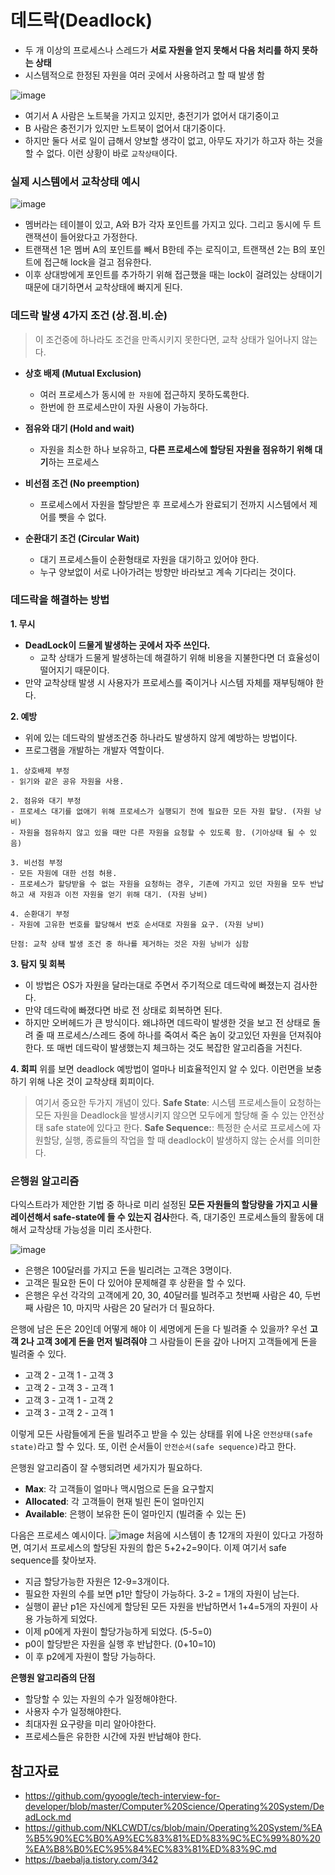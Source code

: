 # 데드락(Deadlock)
* 두 개 이상의 프로세스나 스레드가 **서로 자원을 얻지 못해서 다음 처리를 하지 못하는 상태**
* 시스템적으로 한정된 자원을 여러 곳에서 사용하려고 할 때 발생 함

![image](https://github.com/hyeong-jun-kim/Algorithm_Study/assets/53989167/180a15ba-2dee-418e-844a-a83bddf8dc96)
* 여기서 A 사람은 노트북을 가지고 있지만, 충전기가 없어서 대기중이고
* B 사람은 충전기가 있지만 노트북이 없어서 대기중이다.
* 하지만 둘다 서로 일이 급해서 양보할 생각이 없고, 아무도 자기가 하고자 하는 것을 할 수 없다. 이런 상황이 바로 `교착상태`이다.

### 실제 시스템에서 교착상태 예시
![image](https://github.com/hyeong-jun-kim/Algorithm_Study/assets/53989167/8615e5db-6cae-4ae6-9565-7ab09b18d63f)
* 멤버라는 테이블이 있고, A와 B가 각자 포인트를 가지고 있다. 그리고 동시에 두 트랜잭션이 들어왔다고 가정한다.
* 트랜잭션 1은 멤버 A의 포인트를 빼서 B한테 주는 로직이고, 트랜잭션 2는 B의 포인트에 접근해 lock을 걸고 점유한다.
* 이후 상대방에게 포인트를 추가하기 위해 접근했을 때는 lock이 걸려있는 상태이기 때문에 대기하면서 교착상태에 빠지게 된다.

### 데드락 발생 4가지 조건 (상.점.비.순)
> 이 조건중에 하나라도 조건을 만족시키지 못한다면, 교착 상태가 일어나지 않는다.
* **상호 배제 (Mutual Exclusion)**
    * 여러 프로세스가 동시에 `한 자원`에 접근하지 못하도록한다.
    * 한번에 한 프로세스만이 자원 사용이 가능하다.

* **점유와 대기 (Hold and wait)**
    * 자원을 최소한 하나 보유하고, **다른 프로세스에 할당된 자원을 점유하기 위해 대기**하는 프로세스

* **비선점 조건 (No preemption)**
    * 프로세스에서 자원을 할당받은 후 프로세스가 완료되기 전까지 시스템에서 제어를 뺏을 수 없다.

* **순환대기 조건 (Circular Wait)**
    * 대기 프로세스들이 순환형태로 자원을 대기하고 있어야 한다.
    * 누구 양보없이 서로 나아가려는 방향만 바라보고 계속 기다리는 것이다.

### 데드락을 해결하는 방법
**1. 무시**
* **DeadLock이 드물게 발생하는 곳에서 자주 쓰인다.**
    * 교착 상태가 드물게 발생하는데 해결하기 위해 비용을 지불한다면 더 효율성이 떨어지기 때문이다.
* 만약 교착상태 발생 시 사용자가 프로세스를 죽이거나 시스템 자체를 재부팅해야 한다.

**2. 예방**
- 위에 있는 데드락의 발생조건중 하나라도 발생하지 않게 예방하는 방법이다.
- 프로그램을 개발하는 개발자 역할이다.

```
1. 상호배제 부정
- 읽기와 같은 공유 자원을 사용.

2. 점유와 대기 부정
- 프로세스 대기를 없애기 위해 프로세스가 실행되기 전에 필요한 모든 자원 할당. (자원 낭비)
- 자원을 점유하지 않고 있을 때만 다른 자원을 요청할 수 있도록 함. (기아상태 될 수 있음)

3. 비선점 부정
- 모든 자원에 대한 선점 허용.
- 프로세스가 할당받을 수 없는 자원을 요청하는 경우, 기존에 가지고 있던 자원을 모두 반납하고 새 자원과 이전 자원을 얻기 위해 대기. (자원 낭비)

4. 순환대기 부정
- 자원에 고유한 번호를 할당해서 번호 순서대로 자원을 요구. (자원 낭비)

단점: 교착 상태 발생 조건 중 하나를 제거하는 것은 자원 낭비가 심함
```

**3. 탐지 및 회복**
* 이 방법은 OS가 자원을 달라는대로 주면서 주기적으로 데드락에 빠졌는지 검사한다.
* 만약 데드락에 빠졌다면 바로 전 상태로 회복하면 된다.
* 하지만 오버헤드가 큰 방식이다. 왜냐하면 데드락이 발생한 것을 보고 전 상태로 돌려 줄 때 프로세스/스레드 중에 하나를 죽여서 죽은 놈이 갖고있던 자원을 던져줘야한다. 또 매번 데드락이 발생했는지 체크하는 것도 복잡한 알고리즘을 거친다.

**4. 회피**
위를 보면 deadlock 예방법이 얼마나 비효율적인지 알 수 있다. 이런면을 보충하기 위해 나온 것이 교착상태 회피이다.

> 여기서 중요한 두가지 개념이 있다.
> **Safe State**: 시스템 프로세스들이 요청하는 모든 자원을 Deadlock을 발생시키지 않으면 모두에게 할당해 줄 수 있는 안전상태 safe state에 있다고 한다.
> **Safe Sequence:**: 특정한 순서로 프로세스에 자원할당, 실행, 종료들의 작업을 할 때 deadlock이 발생하지 않는 순서를 의미한다.

### 은행원 알고리즘
다익스트라가 제안한 기법 중 하나로 미리 설정된 **모든 자원들의 할당량을 가지고 시뮬레이션해서 safe-state에 들 수 있는지 검사**한다.
즉, 대기중인 프로세스들의 활동에 대해서 교착상태 가능성을 미리 조사한다.

![image](https://github.com/hyeong-jun-kim/Algorithm_Study/assets/53989167/cc174e3c-fa19-45ee-9f9d-209ef1f23715)
* 은행은 100달러를 가지고 돈을 빌리려는 고객은 3명이다.
* 고객은 필요한 돈이 다 있어야 문제해결 후 상환을 할 수 있다.
* 은행은 우선 각각의 고객에게 20, 30, 40달러를 빌려주고 첫번째 사람은 40, 두번째 사람은 10, 마지막 사람은 20 달러가 더 필요하다.

은행에 남은 돈은 20인데 어떻게 해야 이 세명에게 돈을 다 빌려줄 수 있을까?
우선 **고객 2나 고객 3에게 돈을 먼저 빌려줘야** 그 사람들이 돈을 갚아 나머지 고객들에게 돈을 빌려줄 수 있다.

* 고객 2 - 고객 1 - 고객 3
* 고객 2 - 고객 3 - 고객 1
* 고객 3 - 고객 1 - 고객 2
* 고객 3 - 고객 2 - 고객 1

이렇게 모든 사람들에게 돈을 빌려주고 받을 수 있는 상태를 위에 나온 `안전상태(safe state)`라고 할 수 있다. 또, 이런 순서들이 `안전순서(safe sequence)`라고 한다. 

은행원 알고리즘이 잘 수행되려면 세가지가 필요하다.
* **Max**: 각 고객들이 얼마나 맥시멈으로 돈을 요구할지
* **Allocated**: 각 고객들이 현재 빌린 돈이 얼마인지
* **Available**: 은행이 보유한 돈이 얼마인지 (빌려줄 수 있는 돈)

다음은 프로세스 예시이다.
![image](https://github.com/hyeong-jun-kim/Algorithm_Study/assets/53989167/e6ef491b-667f-48ac-998b-3c929b513efc)
처음에 시스템이 총 12개의 자원이 있다고 가정하면, 여기서 프로세스의 할당된 자원의 합은 5+2+2=9이다. 이제 여기서 safe sequence를 찾아보자.

* 지금 할당가능한 자원은 12-9=3개이다.
* 필요한 자원의 수를 보면 p1만 할당이 가능하다. 3-2 = 1개의 자원이 남는다.
* 실행이 끝난 p1은 자신에게 할당된 모든 자원을 반납하면서 1+4=5개의 자원이 사용 가능하게 되었다.
* 이제 p0에게 자원이 할당가능하게 되었다. (5-5=0)
* p0이 할당받은 자원을 실행 후 반납한다. (0+10=10)
* 이 후 p2에게 자원이 할당 가능하다.

**은행원 알고리즘의 단점**
* 할당할 수 있는 자원의 수가 일정해야한다.
* 사용자 수가 일정해야한다.
* 최대자원 요구량을 미리 알아야한다.
* 프로세스들은 유한한 시간에 자원 반납해야 한다.



## 참고자료
- https://github.com/gyoogle/tech-interview-for-developer/blob/master/Computer%20Science/Operating%20System/DeadLock.md
- https://github.com/NKLCWDT/cs/blob/main/Operating%20System/%EA%B5%90%EC%B0%A9%EC%83%81%ED%83%9C%EC%99%80%20%EA%B8%B0%EC%95%84%EC%83%81%ED%83%9C.md
- https://baebalja.tistory.com/342